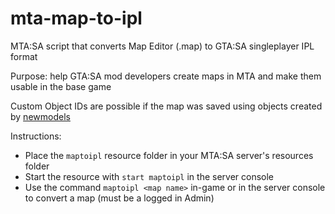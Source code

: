 # mta-map-to-ipl

MTA:SA script that converts Map Editor (.map) to GTA:SA singleplayer IPL format

Purpose: help GTA:SA mod developers create maps in MTA and make them usable in the base game

Custom Object IDs are possible if the map was saved using objects created by [newmodels](https://github.com/Fernando-A-Rocha/mta-add-models)

Instructions:

- Place the `maptoipl` resource folder in your MTA:SA server's resources folder
- Start the resource with `start maptoipl` in the server console
- Use the command `maptoipl <map name>` in-game or in the server console to convert a map (must be a logged in Admin)
